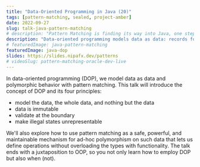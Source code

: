 ```yaml
---
title: "Data-Oriented Programming in Java (20)"
tags: [pattern-matching, sealed, project-amber]
date: 2022-09-27
slug: talk-java-pattern-matching
# description: "Pattern Matching is finding its way into Java, one step at a time, along three paths: patterns, switch improvements, sealed classes. Let's see how they all come together."
description: "Data-oriented programming models data as data: records for entities and sealed types for alternatives. Combined with pattern matching we can define operations on the data without overloading it with functionality."
# featuredImage: java-pattern-matching
featuredImage: java-dop
slides: https://slides.nipafx.dev/patterns
# videoSlug: pattern-matching-oracle-dev-live
---
```


<!--
Pattern Matching is finding its way into Java, one step at a time, along three paths:

* support for patterns
	* starting with type patterns (in Java 16)
	* next are deconstruction patterns (candidate for preview in Java 18)
* improvements of `switch`
	* making it an expression (in Java 14)
	* supporting patterns (preview in Java 17)
* sealed classes (in Java 17)

In this presentation, we'll follow these three paths to see them all come together for a happy end.
We'll also discuss when (not) to use pattern matching, so you can make the right choices from day one.
-->

In data-oriented programming (DOP), we model data as data and polymorphic behavior with pattern matching.
This talk will introduce the concept of DOP and its four principles:

* model the data, the whole data, and nothing but the data
* data is immutable
* validate at the boundary
* make illegal states unrepresentable

We'll also explore how to use pattern matching as a safe, powerful, and maintainable mechanism for ad-hoc polymorphism on such data that lets us define operations without overloading the types with functionality.
The talk ends with a juxtaposition to OOP, so you not only learn how to employ DOP but also when (not).
